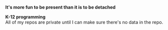 **It's more fun to be present than it is to be detached**
  
**K-12 programming**  
All of my repos are private until I can make sure there's no data in the repo.  


<!---
- 👀 I’m interested in ...
- 🌱 I’m currently learning ...
- 💞️ I’m looking to collaborate on ...
- 📫 How to reach me ...
--->
<!---
stephenmhudak/stephenmhudak is a ✨ special ✨ repository because its `README.md` (this file) appears on your GitHub profile.
You can click the Preview link to take a look at your changes.
--->
